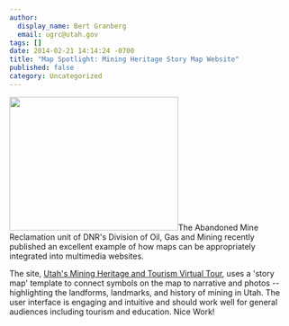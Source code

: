 ```yaml
---
author:
  display_name: Bert Granberg
  email: ugrc@utah.gov
tags: []
date: 2014-02-21 14:14:24 -0700
title: "Map Spotlight: Mining Heritage Story Map Website"
published: false
category: Uncategorized
---
```


<p><a href="/images/404.png"><img src="{% link images/miningheritage-300x238.png %}" alt="" title="miningheritage" width="300" height="238" class="inline-text-left" /></a>The Abandoned Mine Reclamation unit of DNR's Division of Oil, Gas and Mining recently published an excellent example of how maps can be appropriately integrated into multimedia websites.</p>
<p>The site, <a href="https://utahdnr.maps.arcgis.com/apps/MapTour/index.html?appid=e9f627369824484bab5a6399a5149c9a&webmap=5b3cff7c878642b99971a7a10491a04a">Utah's Mining Heritage and Tourism Virtual Tour</a>, uses a 'story map' template to connect symbols on the map to narrative and photos -- highlighting the landforms, landmarks, and history of mining in Utah. The user interface is engaging and intuitive and should work well for general audiences including tourism and education. Nice Work! </p>
